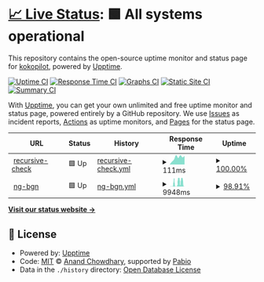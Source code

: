 # [📈 Live Status](https://kokopilot.github.io/upptime-ng-bgn): <!--live status--> **🟩 All systems operational**

This repository contains the open-source uptime monitor and status page for [kokopilot](https://kokopilot.github.io/upptime-ng-bgn), powered by [Upptime](https://github.com/upptime/upptime).

[![Uptime CI](https://github.com/kokopilot/upptime-ng-bgn/workflows/Uptime%20CI/badge.svg)](https://github.com/kokopilot/upptime-ng-bgn/actions?query=workflow%3A%22Uptime+CI%22)
[![Response Time CI](https://github.com/kokopilot/upptime-ng-bgn/workflows/Response%20Time%20CI/badge.svg)](https://github.com/kokopilot/upptime-ng-bgn/actions?query=workflow%3A%22Response+Time+CI%22)
[![Graphs CI](https://github.com/kokopilot/upptime-ng-bgn/workflows/Graphs%20CI/badge.svg)](https://github.com/kokopilot/upptime-ng-bgn/actions?query=workflow%3A%22Graphs+CI%22)
[![Static Site CI](https://github.com/kokopilot/upptime-ng-bgn/workflows/Static%20Site%20CI/badge.svg)](https://github.com/kokopilot/upptime-ng-bgn/actions?query=workflow%3A%22Static+Site+CI%22)
[![Summary CI](https://github.com/kokopilot/upptime-ng-bgn/workflows/Summary%20CI/badge.svg)](https://github.com/kokopilot/upptime-ng-bgn/actions?query=workflow%3A%22Summary+CI%22)

With [Upptime](https://upptime.js.org), you can get your own unlimited and free uptime monitor and status page, powered entirely by a GitHub repository. We use [Issues](https://github.com/kokopilot/upptime-ng-bgn/issues) as incident reports, [Actions](https://github.com/kokopilot/upptime-ng-bgn/actions) as uptime monitors, and [Pages](https://kokopilot.github.io/upptime-ng-bgn) for the status page.

<!--start: status pages-->
<!-- This summary is generated by Upptime (https://github.com/upptime/upptime) -->
<!-- Do not edit this manually, your changes will be overwritten -->
<!-- prettier-ignore -->
| URL | Status | History | Response Time | Uptime |
| --- | ------ | ------- | ------------- | ------ |
| <img alt="" src="https://icons.duckduckgo.com/ip3/kokopilot.github.io.ico" height="13"> [recursive-check](https://kokopilot.github.io/upptime-ng-bgn/) | 🟩 Up | [recursive-check.yml](https://github.com/kokopilot/upptime-ng-bgn/commits/HEAD/history/recursive-check.yml) | <details><summary><img alt="Response time graph" src="./graphs/recursive-check/response-time-week.png" height="20"> 111ms</summary><br><a href="https://kokopilot.github.io/upptime-ng-bgn/history/recursive-check"><img alt="Response time 109" src="https://img.shields.io/endpoint?url=https%3A%2F%2Fraw.githubusercontent.com%2Fkokopilot%2Fupptime-ng-bgn%2FHEAD%2Fapi%2Frecursive-check%2Fresponse-time.json"></a><br><a href="https://kokopilot.github.io/upptime-ng-bgn/history/recursive-check"><img alt="24-hour response time 137" src="https://img.shields.io/endpoint?url=https%3A%2F%2Fraw.githubusercontent.com%2Fkokopilot%2Fupptime-ng-bgn%2FHEAD%2Fapi%2Frecursive-check%2Fresponse-time-day.json"></a><br><a href="https://kokopilot.github.io/upptime-ng-bgn/history/recursive-check"><img alt="7-day response time 111" src="https://img.shields.io/endpoint?url=https%3A%2F%2Fraw.githubusercontent.com%2Fkokopilot%2Fupptime-ng-bgn%2FHEAD%2Fapi%2Frecursive-check%2Fresponse-time-week.json"></a><br><a href="https://kokopilot.github.io/upptime-ng-bgn/history/recursive-check"><img alt="30-day response time 111" src="https://img.shields.io/endpoint?url=https%3A%2F%2Fraw.githubusercontent.com%2Fkokopilot%2Fupptime-ng-bgn%2FHEAD%2Fapi%2Frecursive-check%2Fresponse-time-month.json"></a><br><a href="https://kokopilot.github.io/upptime-ng-bgn/history/recursive-check"><img alt="1-year response time 109" src="https://img.shields.io/endpoint?url=https%3A%2F%2Fraw.githubusercontent.com%2Fkokopilot%2Fupptime-ng-bgn%2FHEAD%2Fapi%2Frecursive-check%2Fresponse-time-year.json"></a></details> | <details><summary><a href="https://kokopilot.github.io/upptime-ng-bgn/history/recursive-check">100.00%</a></summary><a href="https://kokopilot.github.io/upptime-ng-bgn/history/recursive-check"><img alt="All-time uptime 100.00%" src="https://img.shields.io/endpoint?url=https%3A%2F%2Fraw.githubusercontent.com%2Fkokopilot%2Fupptime-ng-bgn%2FHEAD%2Fapi%2Frecursive-check%2Fuptime.json"></a><br><a href="https://kokopilot.github.io/upptime-ng-bgn/history/recursive-check"><img alt="24-hour uptime 100.00%" src="https://img.shields.io/endpoint?url=https%3A%2F%2Fraw.githubusercontent.com%2Fkokopilot%2Fupptime-ng-bgn%2FHEAD%2Fapi%2Frecursive-check%2Fuptime-day.json"></a><br><a href="https://kokopilot.github.io/upptime-ng-bgn/history/recursive-check"><img alt="7-day uptime 100.00%" src="https://img.shields.io/endpoint?url=https%3A%2F%2Fraw.githubusercontent.com%2Fkokopilot%2Fupptime-ng-bgn%2FHEAD%2Fapi%2Frecursive-check%2Fuptime-week.json"></a><br><a href="https://kokopilot.github.io/upptime-ng-bgn/history/recursive-check"><img alt="30-day uptime 100.00%" src="https://img.shields.io/endpoint?url=https%3A%2F%2Fraw.githubusercontent.com%2Fkokopilot%2Fupptime-ng-bgn%2FHEAD%2Fapi%2Frecursive-check%2Fuptime-month.json"></a><br><a href="https://kokopilot.github.io/upptime-ng-bgn/history/recursive-check"><img alt="1-year uptime 100.00%" src="https://img.shields.io/endpoint?url=https%3A%2F%2Fraw.githubusercontent.com%2Fkokopilot%2Fupptime-ng-bgn%2FHEAD%2Fapi%2Frecursive-check%2Fuptime-year.json"></a></details>
| <img alt="" src="https://icons.duckduckgo.com/ip3/ng-bgn.onrender.com.ico" height="13"> [ng-bgn](https://ng-bgn.onrender.com/) | 🟩 Up | [ng-bgn.yml](https://github.com/kokopilot/upptime-ng-bgn/commits/HEAD/history/ng-bgn.yml) | <details><summary><img alt="Response time graph" src="./graphs/ng-bgn/response-time-week.png" height="20"> 9948ms</summary><br><a href="https://kokopilot.github.io/upptime-ng-bgn/history/ng-bgn"><img alt="Response time 9189" src="https://img.shields.io/endpoint?url=https%3A%2F%2Fraw.githubusercontent.com%2Fkokopilot%2Fupptime-ng-bgn%2FHEAD%2Fapi%2Fng-bgn%2Fresponse-time.json"></a><br><a href="https://kokopilot.github.io/upptime-ng-bgn/history/ng-bgn"><img alt="24-hour response time 10784" src="https://img.shields.io/endpoint?url=https%3A%2F%2Fraw.githubusercontent.com%2Fkokopilot%2Fupptime-ng-bgn%2FHEAD%2Fapi%2Fng-bgn%2Fresponse-time-day.json"></a><br><a href="https://kokopilot.github.io/upptime-ng-bgn/history/ng-bgn"><img alt="7-day response time 9948" src="https://img.shields.io/endpoint?url=https%3A%2F%2Fraw.githubusercontent.com%2Fkokopilot%2Fupptime-ng-bgn%2FHEAD%2Fapi%2Fng-bgn%2Fresponse-time-week.json"></a><br><a href="https://kokopilot.github.io/upptime-ng-bgn/history/ng-bgn"><img alt="30-day response time 9602" src="https://img.shields.io/endpoint?url=https%3A%2F%2Fraw.githubusercontent.com%2Fkokopilot%2Fupptime-ng-bgn%2FHEAD%2Fapi%2Fng-bgn%2Fresponse-time-month.json"></a><br><a href="https://kokopilot.github.io/upptime-ng-bgn/history/ng-bgn"><img alt="1-year response time 9189" src="https://img.shields.io/endpoint?url=https%3A%2F%2Fraw.githubusercontent.com%2Fkokopilot%2Fupptime-ng-bgn%2FHEAD%2Fapi%2Fng-bgn%2Fresponse-time-year.json"></a></details> | <details><summary><a href="https://kokopilot.github.io/upptime-ng-bgn/history/ng-bgn">98.91%</a></summary><a href="https://kokopilot.github.io/upptime-ng-bgn/history/ng-bgn"><img alt="All-time uptime 99.43%" src="https://img.shields.io/endpoint?url=https%3A%2F%2Fraw.githubusercontent.com%2Fkokopilot%2Fupptime-ng-bgn%2FHEAD%2Fapi%2Fng-bgn%2Fuptime.json"></a><br><a href="https://kokopilot.github.io/upptime-ng-bgn/history/ng-bgn"><img alt="24-hour uptime 97.66%" src="https://img.shields.io/endpoint?url=https%3A%2F%2Fraw.githubusercontent.com%2Fkokopilot%2Fupptime-ng-bgn%2FHEAD%2Fapi%2Fng-bgn%2Fuptime-day.json"></a><br><a href="https://kokopilot.github.io/upptime-ng-bgn/history/ng-bgn"><img alt="7-day uptime 98.91%" src="https://img.shields.io/endpoint?url=https%3A%2F%2Fraw.githubusercontent.com%2Fkokopilot%2Fupptime-ng-bgn%2FHEAD%2Fapi%2Fng-bgn%2Fuptime-week.json"></a><br><a href="https://kokopilot.github.io/upptime-ng-bgn/history/ng-bgn"><img alt="30-day uptime 99.40%" src="https://img.shields.io/endpoint?url=https%3A%2F%2Fraw.githubusercontent.com%2Fkokopilot%2Fupptime-ng-bgn%2FHEAD%2Fapi%2Fng-bgn%2Fuptime-month.json"></a><br><a href="https://kokopilot.github.io/upptime-ng-bgn/history/ng-bgn"><img alt="1-year uptime 99.43%" src="https://img.shields.io/endpoint?url=https%3A%2F%2Fraw.githubusercontent.com%2Fkokopilot%2Fupptime-ng-bgn%2FHEAD%2Fapi%2Fng-bgn%2Fuptime-year.json"></a></details>

<!--end: status pages-->

[**Visit our status website →**](https://kokopilot.github.io/upptime-ng-bgn)

## 📄 License

- Powered by: [Upptime](https://github.com/upptime/upptime)
- Code: [MIT](./LICENSE) © [Anand Chowdhary](https://anandchowdhary.com), supported by [Pabio](https://pabio.com)
- Data in the `./history` directory: [Open Database License](https://opendatacommons.org/licenses/odbl/1-0/)
